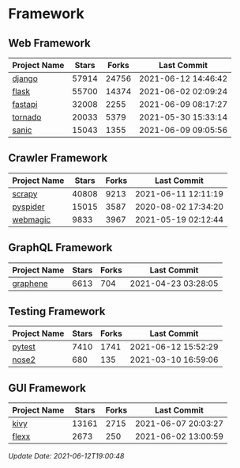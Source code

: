 # Framework

## Web Framework
| Project Name | Stars | Forks | Last Commit |
| ------------ | ----- | ----- | ----------- |
| [django](https://github.com/django/django) | 57914 | 24756 | 2021-06-12 14:46:42 |
| [flask](https://github.com/pallets/flask) | 55700 | 14374 | 2021-06-02 02:09:24 |
| [fastapi](https://github.com/tiangolo/fastapi) | 32008 | 2255 | 2021-06-09 08:17:27 |
| [tornado](https://github.com/tornadoweb/tornado) | 20033 | 5379 | 2021-05-30 15:33:14 |
| [sanic](https://github.com/sanic-org/sanic) | 15043 | 1355 | 2021-06-09 09:05:56 |

## Crawler Framework
| Project Name | Stars | Forks | Last Commit |
| ------------ | ----- | ----- | ----------- |
| [scrapy](https://github.com/scrapy/scrapy) | 40808 | 9213 | 2021-06-11 12:11:19 |
| [pyspider](https://github.com/binux/pyspider) | 15015 | 3587 | 2020-08-02 17:34:20 |
| [webmagic](https://github.com/code4craft/webmagic) | 9833 | 3967 | 2021-05-19 02:12:44 |

## GraphQL Framework
| Project Name | Stars | Forks | Last Commit |
| ------------ | ----- | ----- | ----------- |
| [graphene](https://github.com/graphql-python/graphene) | 6613 | 704 | 2021-04-23 03:28:05 |

## Testing Framework
| Project Name | Stars | Forks | Last Commit |
| ------------ | ----- | ----- | ----------- |
| [pytest](https://github.com/pytest-dev/pytest) | 7410 | 1741 | 2021-06-12 15:52:29 |
| [nose2](https://github.com/nose-devs/nose2) | 680 | 135 | 2021-03-10 16:59:06 |

## GUI Framework
| Project Name | Stars | Forks | Last Commit |
| ------------ | ----- | ----- | ----------- |
| [kivy](https://github.com/kivy/kivy) | 13161 | 2715 | 2021-06-07 20:03:27 |
| [flexx](https://github.com/flexxui/flexx) | 2673 | 250 | 2021-06-02 13:00:59 |

*Update Date: 2021-06-12T19:00:48*